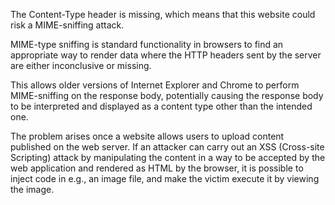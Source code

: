 The Content-Type header is missing, which means that this website could risk a MIME-sniffing attack.

MIME-type sniffing is standard functionality in browsers to find an appropriate way to render data where the HTTP
headers sent by the server are either inconclusive or missing.

This allows older versions of Internet Explorer and Chrome to perform MIME-sniffing on the response body, potentially
causing the response body to be interpreted and displayed as a content type other than the intended one.

The problem arises once a website allows users to upload content published on the web server. If an attacker can carry
out an XSS (Cross-site Scripting) attack by manipulating the content in a way to be accepted by the web
application and rendered as HTML by the browser, it is possible to inject code in e.g., an image file, and make the
victim
execute it by viewing the image.
